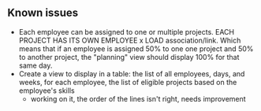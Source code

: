 ## Known issues
- Each employee can be assigned to one or multiple projects. EACH PROJECT HAS ITS OWN EMPLOYEE x LOAD association/link. Which means that if an employee is assigned 50% to one one project and 50% to another project, the "planning" view should display 100% for that same day. 
- Create a view to display in a table: the list of all employees, days, and weeks, for each employee, the list of eligible projects based on the employee's skills
    - working on it, the order of the lines isn't right, needs improvement